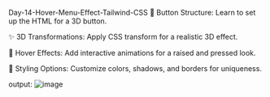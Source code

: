 Day-14-Hover-Menu-Effect-Tailwind-CSS
🔧 Button Structure: Learn to set up the HTML for a 3D button.

✨ 3D Transformations: Apply CSS transform for a realistic 3D effect.

🎨 Hover Effects: Add interactive animations for a raised and pressed look.

🌈 Styling Options: Customize colors, shadows, and borders for uniqueness.

output:
![image](https://github.com/user-attachments/assets/1726a88c-14fb-4f91-abbc-106d6d878587)
